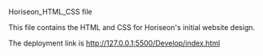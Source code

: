 Horiseon_HTML_CSS file

This file contains the HTML and CSS for Horiseon's initial website design.

The deployment link is 
http://127.0.0.1:5500/Develop/index.html




